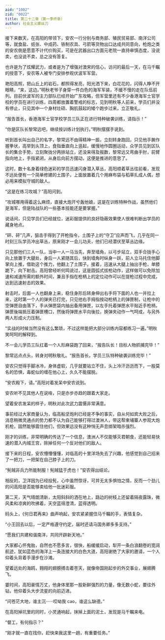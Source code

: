 ```yaml
---
aid: "1002"
zid: "0022"
title: 第二十二章（第一季终章）
author: 社会主义螺丝刀
---
```


接下来数天，在高阳的带领下，安农一行分别与商务部、殖民贸易部、南洋公司等，就食盐、纸张、中成药、铁制农具、弓箭等货物出口达成共同意向，枪炮之类的安农倒是愿意不计代价购买，可是在武器出口方面元老院一直持审慎态度，没说卖，也没说不卖，总之没有答复。

也许是为了炫耀武力，或者是为了增强对澳宋的信心，访问的最后一天，在马千瞩的授意下，安农等人被专门安排参观伏波军军营。

艳阳高照，把山丘上的岩石，都照得发亮，阳光洒下来，白花花的，闪得人睁不开眼睛，“来，这边。”明秋老爷子身穿一件白色的海军军装，不缓不慢的走在队伍前列。目前伏波军的主力部队已经开始广东攻略，但军营里还有不少香港海军士官学校的学员在进行训练，四周都放置着警戒的标志，见到明秋等人前来，学员们并没有停止，只见其中一个身材壮硕、胸肌鼓起的矮个跑步过来，立正敬礼。

“报告首长，香港海军士官学校学员三队正在进行特种破袭训练，请指示！”

“你是区队长黎常远吧，继续按训练计划执行。”明秋摆摆手说到。

听到首长叫出自己的名字，黎常远不由得精神一振，立刻转身跑回，只见他手腕作握拳状，高举到头顶上，食指垂直向上竖起，缓慢地作圆圈运动，众学员见到区队长的集合手势，立刻聚拢分两排站立，还没来得及报数，黎常远又弯曲手肘，前臂指向地上，手指紧闭，从身后向前方摆动，这便是推进的意思了。

这时，数十名身着绿色迷彩的学员迅速闪身潜入草丛，高阳顺着草丛往前看，发现不远处便有一个简单修建的土围子，上面放置着几个用麻布袋与稻草扎成人偶，想必用来模拟守城的敌人。

“这是在练习攻城？”高阳问到。

“攻城哪用得着这么麻烦，直接大炮开兮轰他娘，这是在训练特种作战，虽然他们是海军，但是陆战队的一些基本技能还是要掌握。”

说话间，只见学员们已经就位，迷彩服提供的良好隐蔽效果使人很难判断出学员的藏身地点。

“砰、砰”几声，狙击手得到了开枪指令，土围子上的“守卫”应声而飞，几乎在同一时刻三队学员冲出草丛，原来刚才一会儿功夫，他们已经潜伏至草丛边缘。

只见那他们三人一队，当中一人一马当先，奔至墙角，以弓步站立，双手合拢手心向上放置于大腿处，身后一人紧随其后，快到墙角时纵身一跃，前人立马托住他脚掌向上推，借助这个推力，他翻上了土围子。接着，迅速从大腿上抽出手枪，单膝跪下，向下射击。高阳曾经听何鸣说过，这是圆弧式拔枪动作，这样做可以免除加速和减速所需的额外时间，兼且手指在枪柄上的定位动作可以在提枪过程中完成，达到迅速射击的效果。

射击时，后面一人也翻身上来，稳住身形后转身伸出右手将下面的人也一并拉上来，这时第一个人的弹夹已打完，只见他右手拇指按动枪柄上的弹匣制，让枪中的空弹匣自由落下，手从弹匣袋内抽出备用弹匣，以左手托着弹匣水平贴近手枪柄，弹匣後端抵压着弹匣槽口，然後将弹匣水平向後拉，换弹夹动作一气呵成，与另外两人形成火力压制。

“实战的时候当然没有这么繁琐，不过这样能把大部分训练内容都练习一遍。”明秋笑呵呵的解释到。

不一会儿学员三队扛着一个人形麻袋跑了回来，“报告队长！目标人物抓捕完毕！”

黎常远点点头，转身对明秋敬礼。“报告首长，学员三队特种破袭训练完毕！”

安农只觉得手脚冰冷，身体虚软，几乎就要站立不住，头上冷汗沥沥而下，一股莫名的恐惧，毒蛇似的缠在他心上，久久不能摆脱。

“安农殿下，请。”高阳对着发呆中安农说到。

安农听不见其他人在说啥，只是亦步亦趋的跟着大家走。

望着安农发呆的样子，明秋对此次武力震慑非常满意。

事前经过大家商量认为，临高船坚炮利已经是不争的事实，自从何如宾大败之后，消息稍微灵通点的势力都不认为自己能够打得过澳洲人，带这帮柬埔寨人参观大炮机枪，固然能够震住他们，但效果远没有这种悄无声息绑架暗杀强烈。

刚才的训练，非常明确的传达了一个信息，澳洲人不仅能够灭君朝食，还能轻易快速的潜入内城王宫，除掉任何一个反对他们的敌人。

接下来的日程，安农懵懵懂懂，对临高的十里洋场失去了兴趣，他感觉到自己招来了一把刀，一把架在自己脖子上的刀。

“髡贼非兵力所能制服！髡贼猛于虎也！”安农得出结论。

相反的，卫洋因为已经投髡，心中虽然惊讶，可并无太多惧怕之情，反而一个劲儿的问高阳是否能够卖给他一批迷彩服。

第二天，天气晴朗清新，太阳斜斜的洒在地上，路边的树枝上还留着隔夜露珠，微风柔和凉爽的吹拂着，天空蓝得澄清，蓝得透明。

码头上，《何日君再来》曲声响起，安农紧紧握住马千瞩的手，表情复杂。

“小王回去以后，一定严格遵守约定，届时还请马国务卿多多支持。”

“愿我们共建和谐南洋，共同开辟新天地。”

大家都心怀鬼胎，自然也不愿多言，很快，船缓缓启动，犁开一条白浪翻卷的宽阔航迹，犹如蓝色的海洋上一条连接大的白色大道，高阳谢绝了大家的邀请，一个人仰着头背着手漫步在沙滩。

望着远处的海鸥，翱翔的翅膀搏击着苍天，就像帝国刚起步的外交事业，展翅腾飞。

霎时间，高阳豪情万丈，他身体里那一股新鲜强烈的力量，像无数小蛇，要往外钻，他仰着头大步流星的向前迈进。

“问苍茫大地，谁主沉······哎呦我 cao，谁这么缺德。”

在高阳掉坑里的同时，小灵通响起，抹掉上面的泥土，发现是马千瞩来电。

“督工，有何指示？”

“刚才就一直在找你，赶快来我这里一趟，有重要任务。”

